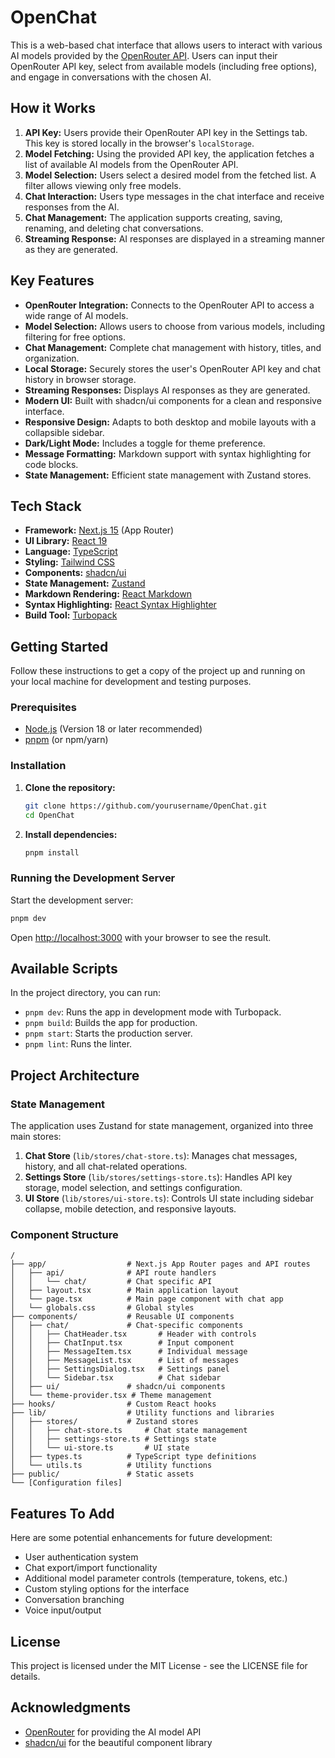 # OpenChat

This is a web-based chat interface that allows users to interact with various AI models provided by the [OpenRouter API](https://openrouter.ai/). Users can input their OpenRouter API key, select from available models (including free options), and engage in conversations with the chosen AI.

## How it Works

1.  **API Key:** Users provide their OpenRouter API key in the Settings tab. This key is stored locally in the browser's `localStorage`.
2.  **Model Fetching:** Using the provided API key, the application fetches a list of available AI models from the OpenRouter API.
3.  **Model Selection:** Users select a desired model from the fetched list. A filter allows viewing only free models.
4.  **Chat Interaction:** Users type messages in the chat interface and receive responses from the AI.
5.  **Chat Management:** The application supports creating, saving, renaming, and deleting chat conversations.
6.  **Streaming Response:** AI responses are displayed in a streaming manner as they are generated.

## Key Features

*   **OpenRouter Integration:** Connects to the OpenRouter API to access a wide range of AI models.
*   **Model Selection:** Allows users to choose from various models, including filtering for free options.
*   **Chat Management:** Complete chat management with history, titles, and organization.
*   **Local Storage:** Securely stores the user's OpenRouter API key and chat history in browser storage.
*   **Streaming Responses:** Displays AI responses as they are generated.
*   **Modern UI:** Built with shadcn/ui components for a clean and responsive interface.
*   **Responsive Design:** Adapts to both desktop and mobile layouts with a collapsible sidebar.
*   **Dark/Light Mode:** Includes a toggle for theme preference.
*   **Message Formatting:** Markdown support with syntax highlighting for code blocks.
*   **State Management:** Efficient state management with Zustand stores.

## Tech Stack

*   **Framework:** [Next.js 15](https://nextjs.org/) (App Router)
*   **UI Library:** [React 19](https://reactjs.org/)
*   **Language:** [TypeScript](https://www.typescriptlang.org/)
*   **Styling:** [Tailwind CSS](https://tailwindcss.com/)
*   **Components:** [shadcn/ui](https://ui.shadcn.com/)
*   **State Management:** [Zustand](https://github.com/pmndrs/zustand)
*   **Markdown Rendering:** [React Markdown](https://github.com/remarkjs/react-markdown)
*   **Syntax Highlighting:** [React Syntax Highlighter](https://github.com/react-syntax-highlighter/react-syntax-highlighter)
*   **Build Tool:** [Turbopack](https://turbo.build/pack)

## Getting Started

Follow these instructions to get a copy of the project up and running on your local machine for development and testing purposes.

### Prerequisites

*   [Node.js](https://nodejs.org/) (Version 18 or later recommended)
*   [pnpm](https://pnpm.io/) (or npm/yarn)

### Installation

1.  **Clone the repository:**
    ```bash
    git clone https://github.com/yourusername/OpenChat.git
    cd OpenChat
    ```

2.  **Install dependencies:**
    ```bash
    pnpm install
    ```

### Running the Development Server

Start the development server:

```bash
pnpm dev
```

Open [http://localhost:3000](http://localhost:3000) with your browser to see the result.

## Available Scripts

In the project directory, you can run:

*   `pnpm dev`: Runs the app in development mode with Turbopack.
*   `pnpm build`: Builds the app for production.
*   `pnpm start`: Starts the production server.
*   `pnpm lint`: Runs the linter.

## Project Architecture

### State Management

The application uses Zustand for state management, organized into three main stores:

1. **Chat Store** (`lib/stores/chat-store.ts`): Manages chat messages, history, and all chat-related operations.
2. **Settings Store** (`lib/stores/settings-store.ts`): Handles API key storage, model selection, and settings configuration.
3. **UI Store** (`lib/stores/ui-store.ts`): Controls UI state including sidebar collapse, mobile detection, and responsive layouts.

### Component Structure

```
/
├── app/                  # Next.js App Router pages and API routes
│   ├── api/              # API route handlers
│   │   └── chat/         # Chat specific API
│   ├── layout.tsx        # Main application layout
│   └── page.tsx          # Main page component with chat app
│   └── globals.css       # Global styles
├── components/           # Reusable UI components
│   ├── chat/             # Chat-specific components
│   │   ├── ChatHeader.tsx       # Header with controls
│   │   ├── ChatInput.tsx        # Input component
│   │   ├── MessageItem.tsx      # Individual message
│   │   ├── MessageList.tsx      # List of messages
│   │   ├── SettingsDialog.tsx   # Settings panel
│   │   └── Sidebar.tsx          # Chat sidebar
│   ├── ui/               # shadcn/ui components
│   └── theme-provider.tsx # Theme management
├── hooks/                # Custom React hooks
├── lib/                  # Utility functions and libraries
│   ├── stores/           # Zustand stores
│   │   ├── chat-store.ts     # Chat state management
│   │   ├── settings-store.ts # Settings state
│   │   └── ui-store.ts       # UI state
│   ├── types.ts          # TypeScript type definitions
│   └── utils.ts          # Utility functions
├── public/               # Static assets
└── [Configuration files]
```

## Features To Add

Here are some potential enhancements for future development:

* User authentication system
* Chat export/import functionality
* Additional model parameter controls (temperature, tokens, etc.)
* Custom styling options for the interface
* Conversation branching
* Voice input/output

## License

This project is licensed under the MIT License - see the LICENSE file for details.

## Acknowledgments

* [OpenRouter](https://openrouter.ai/) for providing the AI model API
* [shadcn/ui](https://ui.shadcn.com/) for the beautiful component library
